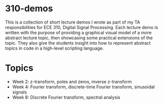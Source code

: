 # 310-demos

This is a collection of short lecture demos I wrote as part of my TA responsibilities for ECE 310, Digital Signal Processing.
Each lecture demo is written with the purpose of providing a graphical visual model of a more abstract lecture topic, then showcasing some practical extensions of the topic. They also give the students insight into how to represent abstract topics in code in a high-level scripting language.

# Topics

* Week 2: z-transform, poles and zeros, inverse z-transform
* Week 4: Fourier transform, discrete-time Fourier transform, sinusoidal signals 
* Week 8: Discrete Fourier transform, spectral analysis
